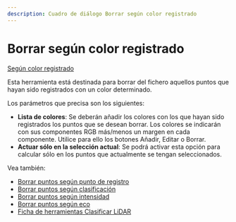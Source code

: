 ```yaml
---
description: Cuadro de diálogo Borrar según color registrado
---
```


# Borrar según color registrado

[Según color registrado](./)

Esta herramienta está destinada para borrar del fichero aquellos puntos que hayan sido registrados con un color determinado.

Los parámetros que precisa son los siguientes:

* **Lista de colores**: Se deberán añadir los colores con los que hayan sido registrados los puntos que se desean borrar. Los colores se indicarán con sus componentes RGB más/menos un margen en cada componente. Utilice para ello los botones Añadir, Editar o Borrar.
* **Actuar sólo en la selección actual**: Se podrá activar esta opción para calcular sólo en los puntos que actualmente se tengan seleccionados.

Vea también:

* [Borrar puntos según punto de registro](../segun-punto-de-registro/borrar-segun-punto-de-registro.md)
* [Borrar puntos según clasificación](../segun-clasificacion-lidar/borrar-segun-clasificacion.md)
* [Borrar puntos según intensidad](../segun-intensidad/borrar-segun-intensidad.md)
* [Borrar puntos según eco](../segun-eco-lidar/borrar-segun-eco.md)
* [Ficha de herramientas Clasificar LiDAR](../../fichas-de-herramientas/ficha-de-herramientas-clasificar-lidar.md)

